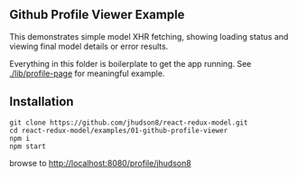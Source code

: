 Github Profile Viewer Example
--------------------------------------------------------
This demonstrates simple model XHR fetching, showing loading status and viewing final model details or error results.

Everything in this folder is boilerplate to get the app running.  See [./lib/profile-page](./lib/profile-page) for meaningful example.


## Installation
```
git clone https://github.com/jhudson8/react-redux-model.git
cd react-redux-model/examples/01-github-profile-viewer
npm i
npm start
```
browse to [http://localhost:8080/profile/jhudson8](http://localhost:8080/profile/jhudson8)
